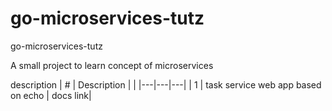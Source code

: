 # go-microservices-tutz
go-microservices-tutz

A small project to learn concept of microservices

description
| #  | Description  | |
|---|---|---|
| 1 | task service web app based on echo | docs link|